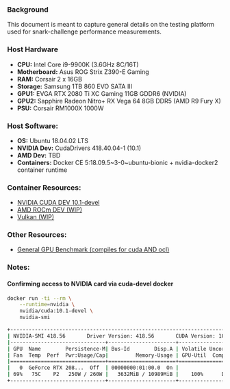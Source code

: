 ### Background

This document is meant to capture general details on the testing platform used for snark-challenge performance measurements.

### Host Hardware
- **CPU:** Intel Core i9-9900K (3.6GHz 8C/16T)
- **Motherboard:** Asus ROG Strix Z390-E Gaming
- **RAM:** Corsair 2 x 16GB
- **Storage:** Samsung 1TB 860 EVO SATA III
- **GPU1:** EVGA RTX 2080 Ti XC Gaming 11GB GDDR6 (NVIDIA)
- **GPU2:** Sapphire Radeon Nitro+ RX Vega 64 8GB DDR5 (AMD R9 Fury X)
- **PSU:** Corsair RM1000X 1000W

### Host Software:
- **OS:** Ubuntu 18.04.02 LTS
- **NVIDIA Dev:** CudaDrivers 418.40.04-1 (10.1)
- **AMD Dev:** TBD
- **Containers:** Docker CE 5:18.09.5~3-0~ubuntu-bionic + nvidia-docker2 container runtime

### Container Resources:
- [NVIDIA CUDA DEV 10.1-devel](https://hub.docker.com/r/nvidia/cuda)
- [AMD ROCm DEV (WIP)](https://hub.docker.com/r/rocm/dev-ubuntu-18.04)
- [Vulkan (WIP)](https://hub.docker.com/r/pmathia0/gcc-cmake-vulkan)

### Other Resources:
- [General GPU Benchmark (compiles for cuda AND ocl)](https://github.com/ekondis/mixbench)


### Notes:

#### Confirming access to NVIDIA card via cuda-devel docker
``` bash
docker run -ti --rm \
    --runtime=nvidia \
    nvidia/cuda:10.1-devel \
    nvidia-smi

+-----------------------------------------------------------------------------+
| NVIDIA-SMI 418.56       Driver Version: 418.56       CUDA Version: 10.1     |
|-------------------------------+----------------------+----------------------+
| GPU  Name        Persistence-M| Bus-Id        Disp.A | Volatile Uncorr. ECC |
| Fan  Temp  Perf  Pwr:Usage/Cap|         Memory-Usage | GPU-Util  Compute M. |
|===============================+======================+======================|
|   0  GeForce RTX 208...  Off  | 00000000:01:00.0  On |                  N/A |
| 69%   75C    P2   250W / 260W |   3632MiB / 10989MiB |    100%      Default |
+-------------------------------+----------------------+----------------------+
```
